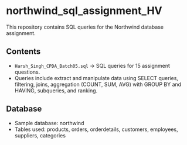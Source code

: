 # northwind_sql_assignment_HV

This repository contains SQL queries for the Northwind database assignment.  

## Contents
- `Harsh_Singh_CPDA_Batch05.sql` → SQL queries for 15 assignment questions.
- Queries include extract and manipulate data using SELECT queries, filtering, joins, aggregation (COUNT, SUM, AVG) with GROUP BY and HAVING, subqueries, and ranking.

## Database
- Sample database: northwind
- Tables used: products, orders, orderdetails, customers, employees, suppliers, categories
